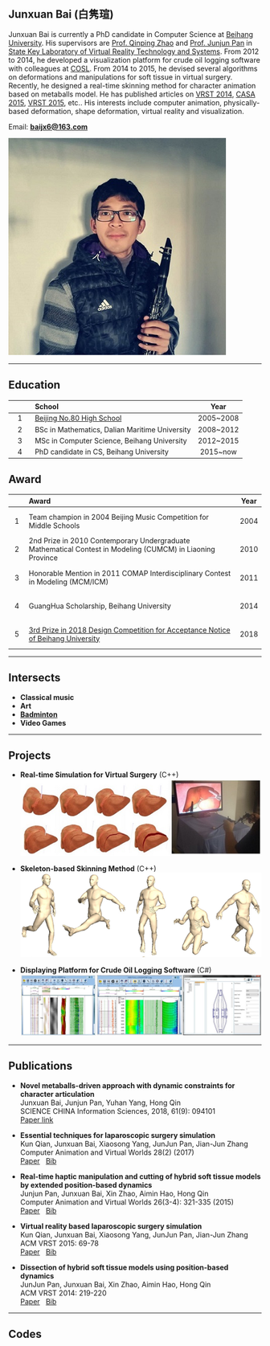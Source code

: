 ## Junxuan Bai&nbsp;(白隽瑄)

Junxuan Bai is currently a PhD candidate in Computer Science at [Beihang University](http://ev.buaa.edu.cn/). His supervisors are [Prof. Qinping Zhao](http://scse.buaa.edu.cn/info/1078/2628.htm) and [Prof. Junjun Pan](http://shi.buaa.edu.cn/jujun_pan/zh_CN/index.htm) in [State Key Laboratory of Virtual Reality Technology and Systems](http://vrlab.buaa.edu.cn/#). From 2012 to 2014, he developed a visualization platform for crude oil logging software with colleagues at [COSL](http://www.cosl.com.cn/col/col20611/index.html). From 2014 to 2015, he devised several algorithms on deformations and manipulations for soft tissue in virtual surgery. Recently, he designed a real-time skinning method for character animation based on metaballs model. He has published articles on [VRST 2014](http://conferences.inf.ed.ac.uk/vrst2014/program.html), [CASA 2015](http://event.ntu.edu.sg/casa/2015/Pages/index.aspx), [VRST 2015](https://vrst.acm.org/old/data/vrst2015/program.html), etc.. His interests include computer animation, physically-based deformation, shape deformation, virtual reality and visualization.

Email: **baijx6@163.com**
  
![image](./2018_Clarinet.jpg) 

---
## Education

&nbsp; | **School** | **Year**
:-:|:---|:---:
&nbsp;&nbsp; 1 &nbsp;&nbsp; | [Beijing No.80 High School](http://www.bj80.com/) | 2005~2008
&nbsp;&nbsp; 2 &nbsp;&nbsp; | BSc in Mathematics, Dalian Maritime University | 2008~2012
&nbsp;&nbsp; 3 &nbsp;&nbsp; | MSc in Computer Science, Beihang University | 2012~2015
&nbsp;&nbsp; 4 &nbsp;&nbsp; | PhD candidate in CS, Beihang University | 2015~now

## Award

&nbsp; | **Award** | **Year**
:---:|:---|:---:
&nbsp;&nbsp; 1 &nbsp;&nbsp; | Team champion in 2004 Beijing Music Competition for Middle Schools | 2004
&nbsp;&nbsp; 2 &nbsp;&nbsp; | 2nd Prize in 2010 Contemporary Undergraduate Mathematical Contest in Modeling (CUMCM) in Liaoning Province | 2010
&nbsp;&nbsp; 3 &nbsp;&nbsp; | Honorable Mention in 2011 COMAP Interdisciplinary Contest in Modeling (MCM/ICM) | 2011
&nbsp;&nbsp; 4 &nbsp;&nbsp; | GuangHua Scholarship, Beihang University | 2014
&nbsp;&nbsp; 5 &nbsp;&nbsp; | [3rd Prize in 2018 Design Competition for Acceptance Notice of Beihang University](./Admission_notice_2018.jpg) | 2018

---
## Intersects
- **Classical music**  
- **Art**
- [**Badminton**  ](./badminton.jpg)
- **Video Games**

---
## Projects

- **Real-time Simulation for Virtual Surgery** (C++)
![image](./SurgerySimulator.jpg)

- **Skeleton-based Skinning Method** (C++)
![image](./SkeletalAnimation.png)  

- **Displaying Platform for Crude Oil Logging Software** (C#)  
![image](./DisplayPlatform.jpg)

---

## Publications
- **Novel metaballs-driven approach with dynamic constraints for character articulation**  
Junxuan Bai, Junjun Pan, Yuhan Yang, Hong Qin  
SCIENCE CHINA Information Sciences, 2018, 61(9): 094101  
[Paper link](http://scis.scichina.com/en/2018/094101.html)

- **Essential techniques for laparoscopic surgery simulation**  
Kun Qian, Junxuan Bai, Xiaosong Yang, JunJun Pan, Jian-Jun Zhang  
Computer Animation and Virtual Worlds 28(2) (2017)  
[Paper](https://drive.google.com/open?id=1_hw8Wz9c1EP4w7UZevRT3svW4pt2TwX9)&nbsp;&nbsp;
[Bib](http://dblp.uni-trier.de/rec/bibtex/journals/jvca/QianBYPZ17)

- **Real-time haptic manipulation and cutting of hybrid soft tissue models by extended position-based dynamics**  
Junjun Pan, Junxuan Bai, Xin Zhao, Aimin Hao, Hong Qin  
Computer Animation and Virtual Worlds 26(3-4): 321-335 (2015)  
[Paper](https://drive.google.com/open?id=1bEzvFh5RlZ2JNGK0qv5850q_dGNWosht)&nbsp;&nbsp;
[Bib](http://dblp.uni-trier.de/rec/bibtex/journals/jvca/PanBZHQ15)

- **Virtual reality based laparoscopic surgery simulation**  
	Kun Qian, Junxuan Bai, Xiaosong Yang, JunJun Pan, Jian-Jun Zhang  
 ACM VRST 2015: 69-78  
[Paper](https://drive.google.com/open?id=1yGW5Ui2ZaUQslhLyvycWg32MIWClgbTg)&nbsp;&nbsp;
[Bib](http://dblp.uni-trier.de/rec/bibtex/conf/vrst/QianBYPZ15)

- **Dissection of hybrid soft tissue models using position-based dynamics**  
JunJun Pan, Junxuan Bai, Xin Zhao, Aimin Hao, Hong Qin  
ACM VRST 2014: 219-220  
[Paper](https://drive.google.com/open?id=1oKg4tFlQe1P8JAobmbBc0MsRKxmSGXeR)&nbsp;&nbsp;
[Bib](http://dblp.uni-trier.de/rec/bibtex/conf/vrst/PanBZHQ14)

---

## Codes

